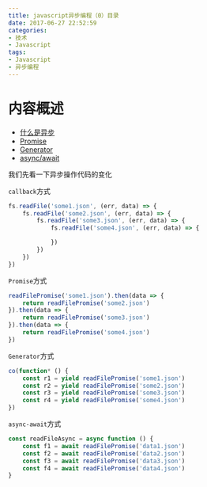 ```yaml
---
title: javascript异步编程（0）目录
date: 2017-06-27 22:52:59
categories:
- 技术
- Javascript
tags:
- Javascript
- 异步编程
---
```


# 内容概述
- [什么是异步](/2017/06/27/javascript异步编程（1）什么是异步)
- [Promise](#Promise)
- [Generator](#Generator)
- [async/await](#async/await)

 <!-- more -->

我们先看一下异步操作代码的变化  

`callback`方式
```javascript
fs.readFile('some1.json', (err, data) => {
    fs.readFile('some2.json', (err, data) => {
        fs.readFile('some3.json', (err, data) => {
            fs.readFile('some4.json', (err, data) => {

            })
        })
    })
})
```

`Promise`方式
```javascript
readFilePromise('some1.json').then(data => {
    return readFilePromise('some2.json')
}).then(data => {
    return readFilePromise('some3.json')
}).then(data => {
    return readFilePromise('some4.json')
})
```

`Generator`方式
```javascript
co(function* () {
    const r1 = yield readFilePromise('some1.json')
    const r2 = yield readFilePromise('some2.json')
    const r3 = yield readFilePromise('some3.json')
    const r4 = yield readFilePromise('some4.json')
})
```

`async-await`方式
```javascript
const readFileAsync = async function () {
    const f1 = await readFilePromise('data1.json')
    const f2 = await readFilePromise('data2.json')
    const f3 = await readFilePromise('data3.json')
    const f4 = await readFilePromise('data4.json')
}
```